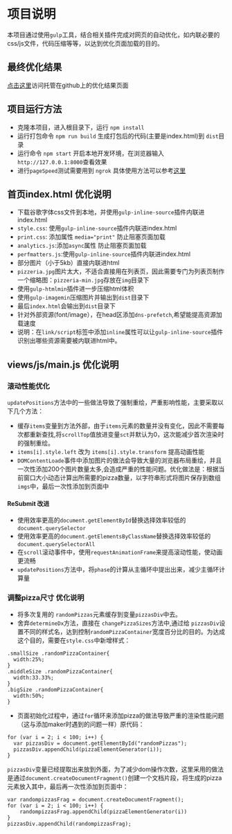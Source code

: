 # 项目说明
本项目通过使用`gulp`工具，结合相关插件完成对网页的自动优化，如内联必要的css/js文件，代码压缩等等，以达到优化页面加载的目的。

## 最终优化结果

[点击这里](https://jankergg.github.io/website-ptimization/dist/index.html)访问托管在github上的优化结果页面

## 项目运行方法

- 克隆本项目，进入根目录下，运行 `npm install`
- 运行打包命令 `npm run build` 生成打包后的代码(主要是index.html)到 `dist`目录
- 运行命令 `npm start` 开启本地开发环境，在浏览器输入 `http://127.0.0.1:8000`查看效果
- 进行`pageSpeed`测试需要用到 `ngrok` 具体使用方法可以参考[这里](https://dashboard.ngrok.com/get-started)

## 首页index.html 优化说明

- 下载谷歌字体css文件到本地，并使用`gulp-inline-source`插件内联进index.html
- `style.css`: 使用`gulp-inline-source`插件内联进index.html
- `print.css`: 添加属性 `media="print"` 防止阻塞页面加载
- `analytics.js`:添加`async`属性 防止阻塞页面加载
- `perfmatters.js`:使用`gulp-inline-source`插件内联进index.html
- 部分图片（小于5kb）直接内联进html
- `pizzeria.jpg`图片太大，不适合直接用在列表页，因此需要专门为列表页制作一个缩略图：`pizzeria-min.jpg`存放在`img`目录下
- 使用`gulp-htmlmin`插件进一步压缩html体积
- 使用`gulp-imagemin`压缩图片并输出到`dist`目录下
- 最后`index.html`会输出到`dist`目录下
- 针对外部资源(font/image），在head区添加`dns-prefetch`,希望能提高资源加载速度
- 说明：在`link/script`标签中添加`inline`属性可以让`gulp-inline-source`插件识别出哪些资源需要被内联进html中。

## views/js/main.js 优化说明

### 滚动性能优化
`updatePositions`方法中的一些做法导致了强制重绘，严重影响性能，主要采取以下几个方法：
- 缓存`items`变量到方法外部，由于`items`元素的数量并没有变化，因此不需要每次都重新查找,将`scrollTop`值放进变量`sct`并默认为0，这次能减少首次渲染时的强制重绘。
- `items[i].style.left` 改为 `items[i].style.transform` 提高动画性能
- `DOMContentLoade`事件中添加图片的做法会导致大量的浏览器布局重绘，并且一次性添加200个图片数量太多,会造成严重的性能问题。优化做法是：根据当前窗口大小动态计算出所需要的pizza数量，以字符串形式将图片保存到数组`imgs`中，最后一次性添加到页面中

#### ReSubmit 改进
- 使用效率更高的`document.getElementById`替换选择效率较低的`document.querySelector`
- 使用效率更高的`document.getElementsByClassName`替换选择效率较低的`document.querySelectorAll`
- 在`scroll`滚动事件中，使用`requestAnimationFrame`来提高滚动性能，使动画更流畅
- `updatePositions`方法中，将`phase`的计算从主循环中提出出来，减少主循环计算量

### 调整pizza尺寸 优化说明
- 将多次复用的 `randomPizzas`元素缓存到变量`pizzasDiv`中去。
- 舍弃`determineDx`方法，直接在 `changePizzaSizes`方法中,通过给 `pizzasDiv`设置不同的样式名，达到控制`randomPizzaContainer`宽度百分比的目的。为达成这个目的，需要在`style.css`中新增样式：
```
.smallSize .randomPizzaContainer{
  width:25%;
}
.middleSize .randomPizzaContainer{
  width:33.33%;
}
.bigSize .randomPizzaContainer{
  width:50%;
}
```
- 页面初始化过程中，通过`for`循环来添加pizza的做法导致严重的渲染性能问题（这与添加maker时遇到的问题一样）原代码：
```
for (var i = 2; i < 100; i++) {
  var pizzasDiv = document.getElementById("randomPizzas");
  pizzasDiv.appendChild(pizzaElementGenerator(i));
}
```
`pizzasDiv`变量已经提取出来放到外面，为了减少dom操作次数，这里采用的做法是通过`document.createDocumentFragment()`创建一个文档片段，将生成的pizza元素放入其中，最后再一次性添加到页面中：
```
var randompizzasFrag = document.createDocumentFragment();
for (var i = 2; i < 100; i++) {
    randompizzasFrag.appendChild(pizzaElementGenerator(i))
}
pizzasDiv.appendChild(randompizzasFrag);
```
